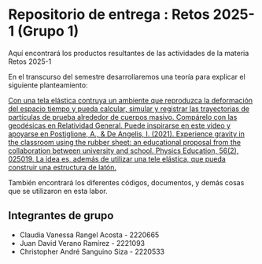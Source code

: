 # Repositorio de entrega : Retos 2025-1 (Grupo 1)
Aquí encontrará los productos resultantes de las actividades de la materia Retos 2025-1

En el transcurso del semestre desarrollaremos una teoría para explicar el siguiente planteamiento:

<u>
Con una tela elástica contruya un ambiente que reproduzca la deformación del espacio tiempo y pueda calcular, simular y registrar las trayectorias de partículas de prueba alrededor de cuerpos masivo. Compárelo con las geodésicas en Relatividad General. Puede inspirarse en este video y apoyarse en Postiglione, A., & De Angelis, I. (2021). Experience gravity in the classroom using the rubber sheet: an educational proposal from the collaboration between university and school. Physics Education, 56(2), 025019. La idea es, además de utilizar una tele elástica, que pueda construir una estructura de latón.
</u>


También encontrará los diferentes códigos, documentos, y demás cosas que se utilizaron en esta labor.

## Integrantes de grupo
- Claudia Vanessa Rangel Acosta - 2220665
- Juan David Verano Ramírez - 2221093
- Christopher André Sanguino Siza - 2220533
